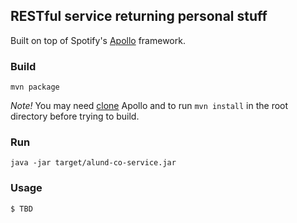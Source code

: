 ## RESTful service returning personal stuff

Built on top of Spotify's [Apollo](http://spotify.github.io/apollo/) framework.

### Build
`mvn package`

*Note!* You may need [clone](https://github.com/spotify/apollo) Apollo and to run `mvn install` in the root directory before trying to build.

### Run
`java -jar target/alund-co-service.jar`

### Usage
```
$ TBD
```
